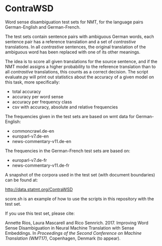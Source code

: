 # ContraWSD
Word sense disambiguation test sets for NMT, for the language pairs German-English and German-French.

The test sets contain sentence pairs with ambiguous German words, each sentence pair has a reference translation and a set of _contrastive_ translations. 
In all _contrastive_ sentences, the original translation of the ambiguous word has been replaced with one of its other meanings.

The idea is to score all given translations for the source sentence, and if the NMT model assigns a higher probability to the reference translation than to all _contrastive_ translations, this counts as a correct decision. 
The script evaluate.py will print out statistics about the accuracy of a given model on this task, more specifically:
 - total accuracy
 - accuracy per word sense
 - accuracy per frequency class 
 - csv with accuracy, absolute and relative frequencies
 
 The frequencies given in the test sets are based on wmt data for German-English:
 - commoncrawl.de-en
 - europarl-v7.de-en
 - news-commentary-v11.de-en
 
 The frequencies in the German-French test sets are based on:
 - europarl-v7.de-fr
 - news-commentary-v11.de-fr

A snapshot of the corpora used in the test set (with document boundaries) can be found at:

http://data.statmt.org/ContraWSD

score.sh is an example of how to use the scripts in this repository with the test set.

If you use this test set, please cite:

Annette Rios, Laura Mascarell and Rico Sennrich. 2017. Improving Word Sense Disambiguation in Neural Machine Translation with Sense Embeddings. In _Proceedings of the Second Conference on Machine Translation (WMT17)_, Copenhagen, Denmark (to appear).
